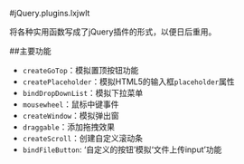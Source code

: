#jQuery.plugins.lxjwlt

将各种实用函数写成了jQuery插件的形式，以便日后重用。

##主要功能

* `createGoTop`：模拟置顶按钮功能
* `createPlaceholder`：模拟HTML5的输入框`placeholder`属性
* `bindDropDownList`：模拟下拉菜单
* `mousewheel`：鼠标中键事件
* `createWindow`：模拟弹出窗
* `draggable`：添加拖拽效果
* `createScroll`：创建自定义滚动条
* `bindFileButton`: ‘自定义的按钮’模拟‘文件上传input’功能
